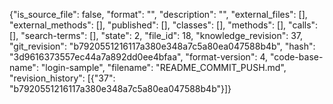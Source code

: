 {"is_source_file": false, "format": "", "description": "", "external_files": [], "external_methods": [], "published": [], "classes": [], "methods": [], "calls": [], "search-terms": [], "state": 2, "file_id": 18, "knowledge_revision": 37, "git_revision": "b7920551216117a380e348a7c5a80ea047588b4b", "hash": "3d9616373557ec44a7a892dd0ee4bfaa", "format-version": 4, "code-base-name": "login-sample", "filename": "README_COMMIT_PUSH.md", "revision_history": [{"37": "b7920551216117a380e348a7c5a80ea047588b4b"}]}